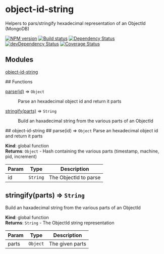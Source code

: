 # object-id-string

Helpers to pars/stringify hexadecimal representation of an ObjectId (MongoDB)


[![NPM version](https://badge.fury.io/js/object-id-string.svg)](https://npmjs.org/package/object-id-string)
[![Build status](https://secure.travis-ci.org/nfroidure/object-id-string.svg)](https://travis-ci.org/nfroidure/object-id-string)
[![Dependency Status](https://david-dm.org/nfroidure/object-id-string.svg)](https://david-dm.org/nfroidure/object-id-string)
[![devDependency Status](https://david-dm.org/nfroidure/object-id-string/dev-status.svg)](https://david-dm.org/nfroidure/object-id-string#info=devDependencies)
[![Coverage Status](https://coveralls.io/repos/nfroidure/object-id-string/badge.svg?branch=master)](https://coveralls.io/r/nfroidure/object-id-string?branch=master)



## Modules
<dl>
<dt><a href="#module_object-id-string">object-id-string</a></dt>
<dd></dd>
</dl>
## Functions
<dl>
<dt><a href="#parse">parse(id)</a> ⇒ <code>Object</code></dt>
<dd><p>Parse an hexadecimal object id and return it parts</p>
</dd>
<dt><a href="#stringify">stringify(parts)</a> ⇒ <code>String</code></dt>
<dd><p>Build an haxadecimal string from the various parts of an ObjectId</p>
</dd>
</dl>
<a name="module_object-id-string"></a>
## object-id-string
<a name="parse"></a>
## parse(id) ⇒ <code>Object</code>
Parse an hexadecimal object id and return it parts

**Kind**: global function  
**Returns**: <code>Object</code> - Hash containing the various parts (timestamp, machine, pid, increment)  

| Param | Type | Description |
| --- | --- | --- |
| id | <code>String</code> | The ObjectId to parse |

<a name="stringify"></a>
## stringify(parts) ⇒ <code>String</code>
Build an haxadecimal string from the various parts of an ObjectId

**Kind**: global function  
**Returns**: <code>String</code> - The ObjectId string representation  

| Param | Type | Description |
| --- | --- | --- |
| parts | <code>Object</code> | The given parts |
